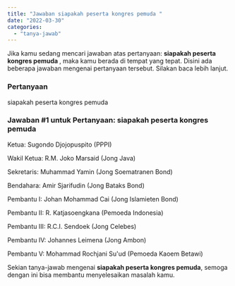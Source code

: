 ```yaml
---
title: "Jawaban siapakah peserta kongres pemuda ​"
date: "2022-03-30"
categories: 
  - "tanya-jawab"
---
```


Jika kamu sedang mencari jawaban atas pertanyaan: **siapakah peserta kongres pemuda ​**, maka kamu berada di tempat yang tepat. Disini ada beberapa jawaban mengenai pertanyaan tersebut. Silakan baca lebih lanjut.

### Pertanyaan

siapakah peserta kongres pemuda ​

### Jawaban #1 untuk Pertanyaan: siapakah peserta kongres pemuda ​

Ketua: Sugondo Djojopuspito (PPPI)

Wakil Ketua: R.M. Joko Marsaid (Jong Java)

Sekretaris: Muhammad Yamin (Jong Soematranen Bond)

Bendahara: Amir Sjarifudin (Jong Bataks Bond)

Pembantu I: Johan Mohammad Cai (Jong Islamieten Bond)

Pembantu II: R. Katjasoengkana (Pemoeda Indonesia)

Pembantu III: R.C.I. Sendoek (Jong Celebes)

Pembantu IV: Johannes Leimena (Jong Ambon)

Pembantu V: Mohammad Rochjani Su'ud (Pemoeda Kaoem Betawi)

Sekian tanya-jawab mengenai **siapakah peserta kongres pemuda ​**, semoga dengan ini bisa membantu menyelesaikan masalah kamu.
